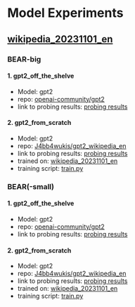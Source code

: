 # Model Experiments

## [wikipedia_20231101_en](https://huggingface.co/datasets/wikimedia/wikipedia)

### BEAR-big

#### 1. gpt2_off_the_shelve

- Model: gpt2
- repo: [openai-community/gpt2](https://huggingface.co/gpt2)
- link to probing results: [probing results](/probing_results/BEAR-big/gpt2_off_the_shelve/)

#### 2. gpt2_from_scratch

- Model: gpt2
- repo: [J4bb4wukis/gpt2_wikipedia_en](https://huggingface.co/J4bb4wukis/gpt2_wikipedia_en)
- link to probing results: [probing results](/probing_results/BEAR-big/gpt2_from_scratch/)
- trained on: [wikipedia_20231101_en](https://huggingface.co/datasets/wikimedia/wikipedia)
- training script: [train.py](../model_training_setups/GPT2/train.py)

### BEAR(-small)

#### 1. gpt2_off_the_shelve

- Model: gpt2
- repo: [openai-community/gpt2](https://huggingface.co/gpt2)
- link to probing results: [probing results](/probing_results/BEAR-small/gpt2_off_the_shelve/)

#### 2. gpt2_from_scratch

- Model: gpt2
- repo: [J4bb4wukis/gpt2_wikipedia_en](https://huggingface.co/J4bb4wukis/gpt2_wikipedia_en)
- link to probing results: [probing results](/probing_results/BEAR-small/gpt2_from_scratch/)
- trained on: [wikipedia_20231101_en](https://huggingface.co/datasets/wikimedia/wikipedia)
- training script: [train.py](../model_training_setups/GPT2/train.py)